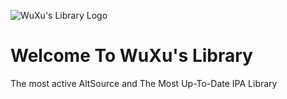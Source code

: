 ![WuXu's Library Logo](https://user-images.githubusercontent.com/89362339/218332890-fb3424c5-5214-48d6-af84-65adc26daa52.png)

# Welcome To WuXu's Library

The most active AltSource
and The Most Up-To-Date IPA Library

